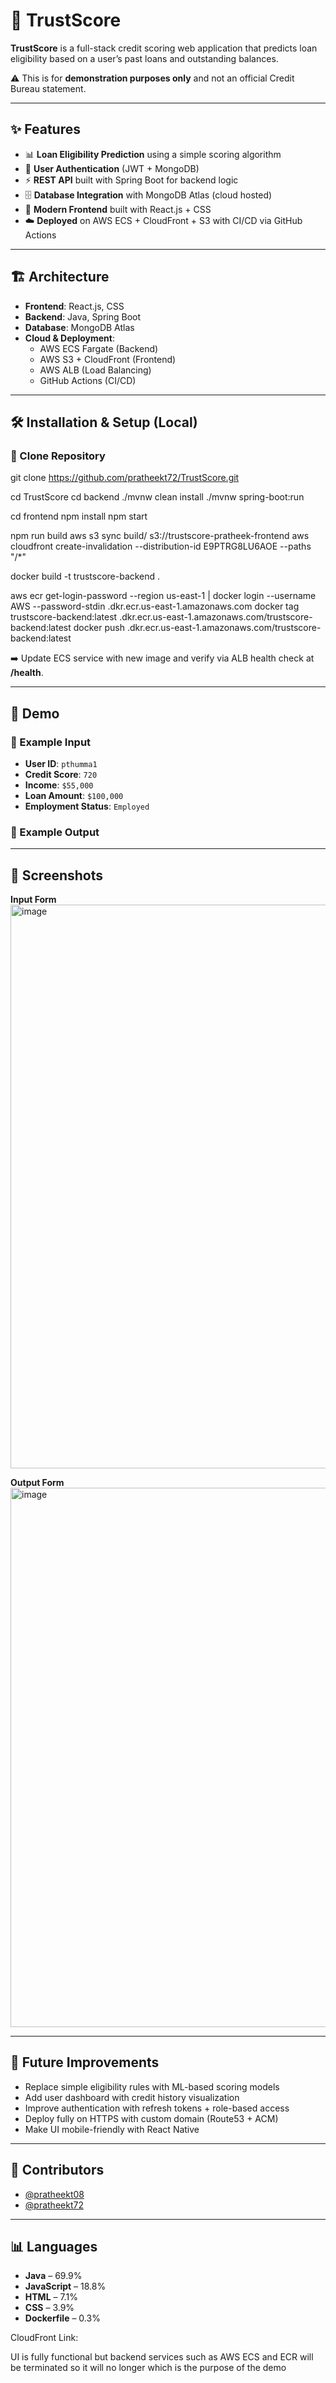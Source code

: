 # 🚀 **TrustScore**

**TrustScore** is a full-stack credit scoring web application that predicts loan eligibility based on a user’s past loans and outstanding balances.  

⚠️ This is for **demonstration purposes only** and not an official Credit Bureau statement.

---

## ✨ **Features**
- 📊 **Loan Eligibility Prediction** using a simple scoring algorithm  
- 🔐 **User Authentication** (JWT + MongoDB)  
- ⚡ **REST API** built with Spring Boot for backend logic  
- 🗄️ **Database Integration** with MongoDB Atlas (cloud hosted)  
- 🎨 **Modern Frontend** built with React.js + CSS  
- ☁️ **Deployed** on AWS ECS + CloudFront + S3 with CI/CD via GitHub Actions  

---

## 🏗️ **Architecture**
- **Frontend**: React.js, CSS  
- **Backend**: Java, Spring Boot  
- **Database**: MongoDB Atlas  
- **Cloud & Deployment**:  
  - AWS ECS Fargate (Backend)  
  - AWS S3 + CloudFront (Frontend)  
  - AWS ALB (Load Balancing)  
  - GitHub Actions (CI/CD)  

---

## 🛠️ **Installation & Setup (Local)**

### 🔹 Clone Repository

git clone https://github.com/pratheekt72/TrustScore.git

cd TrustScore
cd backend
./mvnw clean install
./mvnw spring-boot:run

cd frontend
npm install
npm start

npm run build
aws s3 sync build/ s3://trustscore-pratheek-frontend
aws cloudfront create-invalidation --distribution-id E9PTRG8LU6AOE --paths "/*"


docker build -t trustscore-backend .

aws ecr get-login-password --region us-east-1 | docker login --username AWS --password-stdin <account-id>.dkr.ecr.us-east-1.amazonaws.com
docker tag trustscore-backend:latest <account-id>.dkr.ecr.us-east-1.amazonaws.com/trustscore-backend:latest
docker push <account-id>.dkr.ecr.us-east-1.amazonaws.com/trustscore-backend:latest


➡️ Update ECS service with new image and verify via ALB health check at **/health**.

---

## 🎥 **Demo**

### 🔹 Example Input
- **User ID**: `pthumma1`  
- **Credit Score**: `720`  
- **Income**: `$55,000`  
- **Loan Amount**: `$100,000`  
- **Employment Status**: `Employed`  

### 🔹 Example Output


---

## 📸 **Screenshots**

**Input Form**  
<img width="1684" height="902" alt="image" src="https://github.com/user-attachments/assets/38f5f4de-25d6-4185-9d2c-544a6c016842" />

**Output Form**  
<img width="1620" height="863" alt="image" src="https://github.com/user-attachments/assets/3de572e1-fa51-4a5b-b2c1-679199a9b104" />

---

## 🚀 **Future Improvements**
- Replace simple eligibility rules with ML-based scoring models  
- Add user dashboard with credit history visualization  
- Improve authentication with refresh tokens + role-based access  
- Deploy fully on HTTPS with custom domain (Route53 + ACM)  
- Make UI mobile-friendly with React Native  

---

## 👤 **Contributors**
- [@pratheekt08](https://github.com/pratheekt08)  
- [@pratheekt72](https://github.com/pratheekt72)  

---

## 📊 **Languages**
- **Java** – 69.9%  
- **JavaScript** – 18.8%  
- **HTML** – 7.1%  
- **CSS** – 3.9%  
- **Dockerfile** – 0.3%  

CloudFront Link:

UI is fully functional but backend services such as AWS ECS and ECR will be terminated so it will no longer which is the purpose of the demo








